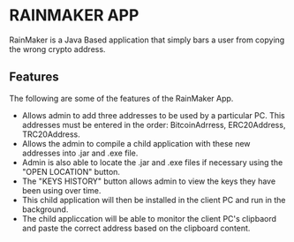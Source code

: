 # RAINMAKER APP
RainMaker is a Java Based application that simply bars a user from copying the wrong crypto address.
## Features
The following are some of the features of the RainMaker App.

- Allows admin to add three addresses to be used by a particular PC. This addresses must be entered in the order: BitcoinAdrress, ERC20Address, TRC20Address.
- Allows the admin to compile a child application with these new addresses into .jar and .exe file.
- Admin is also able to locate the .jar and .exe files if necessary using the "OPEN LOCATION" button.
- The "KEYS HISTORY" button allows admin to view the keys they have been using over time.
- This child application will then be installed in the client PC and run in the background.
- The child appliccation will be able to monitor the client PC's clipbaord and paste the correct address based on the clipboard content.
